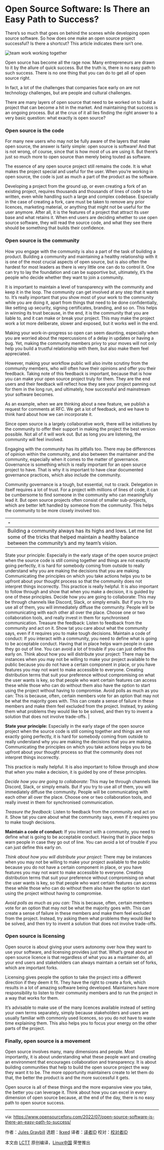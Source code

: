 [#]: subject: "Open Source Software: Is There an Easy Path to Success?"
[#]: via: "https://www.opensourceforu.com/2022/07/open-source-software-is-there-an-easy-path-to-success/"
[#]: author: "Jules Graybill https://www.opensourceforu.com/author/jules-graybill/"
[#]: collector: "lkxed"
[#]: translator: "CanYellow"
[#]: reviewer: " "
[#]: publisher: " "
[#]: url: " "

Open Source Software: Is There an Easy Path to Success?
======
There’s so much that goes on behind the scenes while developing open source software. So how does one make an open source project successful? Is there a shortcut? This article indicates there isn’t one.

![team work working together][1]

Open source has become all the rage now. Many entrepreneurs are drawn to it by the allure of quick success. But the truth is, there is no easy path to such success. There is no one thing that you can do to get all of open source right.

In fact, a lot of the challenges that companies face early on are not technology challenges, but are people and cultural challenges.

There are many layers of open source that need to be worked on to build a project that can become a hit in the market. And maintaining that success is an ongoing process. But at the crux of it all lies finding the right answer to a very basic question: what exactly is open source?

### Open source is the code

For many new users who may not be fully aware of the layers that make open source, the answer is fairly simple: open source is software! And that is not wrong, of course, since that is how most of us are using it. But there’s just so much more to open source than merely being touted as software.

The essence of any open source project still remains the code. It is what makes the project special and useful for the user. When you’re working in open source, the code is just as much a part of the product as the software.

Developing a project from the ground up, or even creating a fork of an existing project, requires thousands and thousands of lines of code to be written, even while handling such a large and complex codebase. Especially in the case of creating a fork, care must be taken to remove any prior licences, marketing material, or anything that might not be useful for the user anymore. After all, it is the features of a project that attract its user base and what retains it. When end users are deciding whether to use open source software, they will read the source code, and what they see there should be something that builds their confidence.

### Open source is the community

How you engage with the community is also a part of the task of building a product. Building a community and maintaining a healthy relationship with it is one of the most crucial aspects of open source, but is also often the hardest for most leaders as there is very little one can do to control it. One can try to lay the foundation and can be supportive but, ultimately, it’s the people who decide whether they want to join a community.

It is important to maintain a level of transparency with the community and keep it in the loop. The community can get involved at any step that it wants to. It’s really important that you show most of your work to the community while you are doing it, apart from things that need to be done confidentially, like setting up security, signing certificates, branding, and so on. This helps in winning its trust because, in the end, it is the community that you are liable to, and it can make or break your project. This may make the project work a lot more deliberate, slower and exposed, but it works well in the end.

Making your work-in-progress so open can seem daunting, especially when you are worried about the repercussions of a delay in updates or having a bug. Yet, making the community members privy to your moves will not only help you build a trustful relationship with them, but also make them feel appreciated.

However, making your workflow public will also invite scrutiny from the community members, who will often have their opinions and offer you their feedback. Taking note of this feedback is important, because that is how you can make your open source project truly for them. They are the end users and their feedback will reflect how they see your project panning out for them in the long run, and ultimately, how successful and mainstream your software becomes.

As an example, when we are thinking about a new feature, we publish a request for comments at RFC. We get a lot of feedback, and we have to think hard about how we can incorporate it.

Since open source is a largely collaborative work, there will be initiatives by the community to offer their support in making the project the best version possible. Not all of it will work out. But as long you are listening, the community will feel involved.

Engaging with the community has its pitfalls too. There may be differences of opinion within the community, and also between the maintainer and the community, especially when it comes to the matter of governance. Governance is something which is really important for an open source project to have. That is why it is important to have clear documented governance practices, which also include the community.

Community governance is a tough, but essential, nut to crack. Delegation in itself requires a lot of trust. For a project with millions of lines of code, it can be cumbersome to find someone in the community who can meaningfully lead it. But open source projects often consist of smaller sub-projects, which are better left handled by someone from the community. This helps the community to be more closely involved too.

| - |
| :- |
| Building a community always has its highs and lows. Let me list some of the tricks that helped maintain a healthy balance between the community’s and my team’s vision.
State your principle: Especially in the early stage of the open source project when the source code is still coming together and things are not exactly going perfectly, it is hard for somebody coming from outside to really understand why you are making the decisions that you are making. Communicating the principles on which you take actions helps you to be upfront about your thought process so that the community does not interpret things incorrectly.
This practice is really helpful. It is also important to follow through and show that when you make a decision, it is guided by one of these principles.
Decide how you are going to collaborate: This may be through channels like Discord, Slack, or simply emails. But if you try to use all of them, you will immediately diffuse the community. People will be communicating with each other all over the place. Choose one or two collaboration tools, and really invest in them for synchronised communication.
Treasure the feedback: Listen to feedback from the community and act on it. Show tat you care about what the community says, even if it requires you to make tough decisions.
Maintain a code of conduct: If you interact with a community, you need to define what is going to be acceptable conduct. Having that in place helps warn people in case they go out of line. You can avoid a lot of trouble if you can just define this early on.
Think about how you will distribute your project: There may be instances when you may not be willing to make your project available to the public because you do not have a certain component in place, or you have features you may not want to make accessible to everyone. Creating distribution terms that suit your preference without compromising on what the user wants is key, so that people who want certain features can access these while those who can do without them also have the option to start using the project without having to compromise.
Avoid polls as much as you can: This is because, often, certain members vote for an option that may not be what the majority goes with. This can create a sense of failure in these members and make them feel excluded from the project. Instead, try asking them what problems they would like to be solved, and then try to invent a solution that does not involve trade-offs. |

**State your principle:** Especially in the early stage of the open source project when the source code is still coming together and things are not exactly going perfectly, it is hard for somebody coming from outside to really understand why you are making the decisions that you are making. Communicating the principles on which you take actions helps you to be upfront about your thought process so that the community does not interpret things incorrectly.

This practice is really helpful. It is also important to follow through and show that when you make a decision, it is guided by one of these principles.

*Decide how you are going to collaborate:* This may be through channels like Discord, Slack, or simply emails. But if you try to use all of them, you will immediately diffuse the community. People will be communicating with each other all over the place. Choose one or two collaboration tools, and really invest in them for synchronised communication.

*Treasure the feedback:* Listen to feedback from the community and act on it. Show tat you care about what the community says, even if it requires you to make tough decisions.

**Maintain a code of conduct:** If you interact with a community, you need to define what is going to be acceptable conduct. Having that in place helps warn people in case they go out of line. You can avoid a lot of trouble if you can just define this early on.

*Think about how you will distribute your project:* There may be instances when you may not be willing to make your project available to the public because you do not have a certain component in place, or you have features you may not want to make accessible to everyone. Creating distribution terms that suit your preference without compromising on what the user wants is key, so that people who want certain features can access these while those who can do without them also have the option to start using the project without having to compromise.

*Avoid polls as much as you can:* This is because, often, certain members vote for an option that may not be what the majority goes with. This can create a sense of failure in these members and make them feel excluded from the project. Instead, try asking them what problems they would like to be solved, and then try to invent a solution that does not involve trade-offs.

### Open source is licensing

Open source is about giving your users autonomy over how they want to use your software, and licensing provides just that. What’s great about an open source licence is that regardless of what you as a maintainer do, all your end users and stakeholders can always maintain a certain set of forks, which are important forks.

Licensing gives people the option to take the project into a different direction if they deem it fit. They have the right to create a fork, which results in a lot of amazing software being developed. Maintainers have more responsibility to listen to their community members and to run the project in a way that works for them.

It’s advisable to make use of the many licences available instead of setting your own terms separately, simply because stakeholders and users are usually familiar with commonly used licences, so you do not have to waste time explaining them. This also helps you to focus your energy on the other parts of the project.

### Finally, open source is a movement

Open source involves many, many dimensions and people. Most importantly, it is about understanding what these people want and creating an environment that encourages collaboration and transparency. It is about building communities that help to build the open source project the way they want it to be. The more opportunity maintainers create to let them do that, the better the product is and the more successful it gets.

Open source is all of these things and the more expansive view you take, the better you can leverage it. Think about how you can excel in every dimension of open source because, at the end of the day, there is no easy path to open source success.

--------------------------------------------------------------------------------

via: https://www.opensourceforu.com/2022/07/open-source-software-is-there-an-easy-path-to-success/

作者：[Jules Graybill][a]
选题：[lkxed][b]
译者：[译者ID](https://github.com/译者ID)
校对：[校对者ID](https://github.com/校对者ID)

本文由 [LCTT](https://github.com/LCTT/TranslateProject) 原创编译，[Linux中国](https://linux.cn/) 荣誉推出

[a]: https://www.opensourceforu.com/author/jules-graybill/
[b]: https://github.com/lkxed
[1]: https://www.opensourceforu.com/wp-content/uploads/2022/07/team-work-working-together-1.jpg
